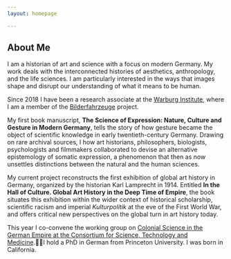 ```yaml
---
layout: homepage

---
```

## About Me

I am a historian of art and science with a focus on modern Germany. My work deals with the interconnected histories of aesthetics, anthropology, and the life sciences. I am particularly interested in the ways that images shape and disrupt our understanding of what it means to be human. 

Since 2018 I have been a research associate at the [Warburg Institute](https://warburg.sas.ac.uk), where I am a member of the [Bilderfahrzeuge](https://bilderfahrzeuge.hypotheses.org) project.

My first book manuscript, **The Science of Expression: Nature, Culture and Gesture in Modern Germany**, tells the story of how gesture became the object of scientific knowledge in early twentieth-century Germany. Drawing on rare archival sources, I how art historians, philosophers, biologists, psychologists and filmmakers collaborated to devise an alternative epistemology of somatic expression, a phenomenon that then as now unsettles distinctions between the natural and the human sciences.

My current project reconstructs the first exhibition of global art history in Germany, organized by the historian Karl Lamprecht in 1914. Entitled **In the Hall of Culture. Global Art History in the Deep Time of Empire**, the book situates this exhibition within the wider context of historical scholarship, scientific racism and imperial *Kulturpolitik* at the eve of the First World War, and offers critical new perspectives on the global turn in art history today.

This year I co-convene the working group on [Colonial Science in the German Empire at the Consortium for Science, Technology and Medicine](https://www.chstm.org/content/colonial-science-german-empire-0).I hold a PhD in German from Princeton University. I was born in California.